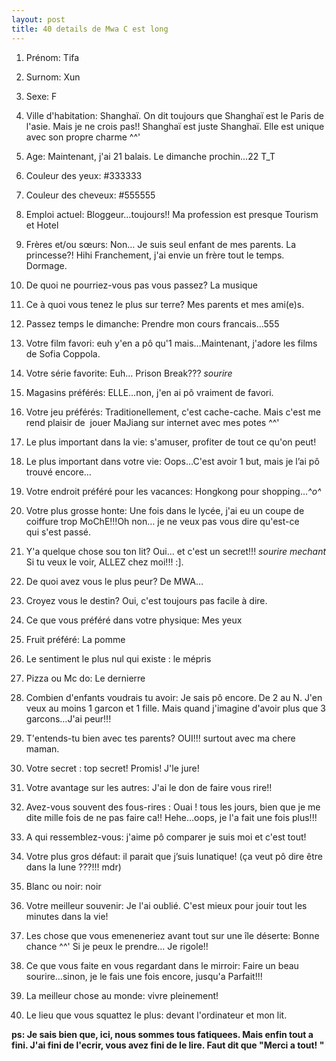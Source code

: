 ```yaml
---
layout: post
title: 40 details de Mwa C est long
---
```


1. Prénom: Tifa

2. Surnom: Xun

3. Sexe: F

4. Ville d'habitation: Shanghaï. On dit toujours que Shanghaï est le Paris de l'asie. Mais je ne crois pas!! Shanghaï est juste Shanghaï. Elle est unique avec son propre charme ^^'

5. Age: Maintenant, j'ai 21 balais. Le dimanche prochin…22 T_T

6. Couleur des yeux: #333333 

7. Couleur des cheveux: #555555 

8. Emploi actuel: Bloggeur…toujours!! Ma profession est presque Tourism et Hotel

9. Frères et/ou sœurs: Non… Je suis seul enfant de mes parents. La princesse?! Hihi Franchement, j'ai envie un frère tout le temps. Dormage.

10. De quoi ne pourriez-vous pas vous passez? La musique

11. Ce à quoi vous tenez le plus sur terre? Mes parents et mes ami(e)s.

12. Passez temps le dimanche: Prendre mon cours francais…555

13. Votre film favori: euh y'en a pô qu'1 mais…Maintenant, j'adore les films de Sofia Coppola.

14. Votre série favorite: Euh… Prison Break??? *sourire*

15. Magasins préférés: ELLE…non, j'en ai pô vraiment de favori.

16. Votre jeu préférés: Traditionellement, c'est cache-cache. Mais c'est me rend plaisir de  jouer MaJiang sur internet avec mes potes ^^' 

17. Le plus important dans la vie: s'amuser, profiter de tout ce qu'on peut!

18. Le plus important dans votre vie: Oops…C'est avoir 1 but, mais je l’ai pô trouvé encore…

19. Votre endroit préféré pour les vacances: Hongkong pour shopping…*^o^*

20. Votre plus grosse honte: Une fois dans le lycée, j'ai eu un coupe de coiffure trop MoChE!!!Oh non… je ne veux pas vous dire qu'est-ce qui s'est passé.

21. Y'a quelque chose sou ton lit? Oui… et c'est un secret!!! *sourire mechant* Si tu veux le voir, ALLEZ chez moi!!! :].

22. De quoi avez vous le plus peur? De MWA…

23. Croyez vous le destin? Oui, c'est toujours pas facile à dire.

24. Ce que vous préféré dans votre physique: Mes yeux

25. Fruit préféré: La pomme

26. Le sentiment le plus nul qui existe : le mépris

27. Pizza ou Mc do: Le dernierre

28. Combien d'enfants voudrais tu avoir: Je sais pô encore. De 2 au N. J'en veux au moins 1 garcon et 1 fille. Mais quand j'imagine d'avoir plus que 3 garcons…J'ai peur!!!

29. T'entends-tu bien avec tes parents? OUI!!! surtout avec ma chere maman.

30. Votre secret : top secret! Promis! J'le jure!

31. Votre avantage sur les autres: J'ai le don de faire vous rire!! 

32. Avez-vous souvent des fous-rires : Ouai ! tous les jours, bien que je me dite mille fois de ne pas faire ca!! Hehe…oops, je l'a fait une fois plus!!!

33. A qui ressemblez-vous: j'aime pô comparer je suis moi et c'est tout!

34. Votre plus gros défaut: il parait que j’suis lunatique! (ça veut pô dire être dans la lune ???!!! mdr)

35. Blanc ou noir: noir

36. Votre meilleur souvenir: Je l'ai oublié. C'est mieux pour jouir tout les minutes dans la vie!

37. Les chose que vous emeneneriez avant tout sur une île déserte: Bonne chance ^^' Si je peux le prendre… Je rigole!!

38. Ce que vous faite en vous regardant dans le mirroir: Faire un beau sourire…sinon, je le fais une fois encore, jusqu'a Parfait!!!

39. La meilleur chose au monde: vivre pleinement!

40. Le lieu que vous squattez le plus: devant l'ordinateur et mon lit.

**ps: Je sais bien que, ici, nous sommes tous fatiquees. Mais enfin tout a fini. J'ai fini de l'ecrir, vous avez fini de le lire. Faut dit que "Merci a tout! "**
